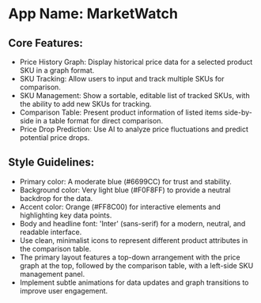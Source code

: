 # **App Name**: MarketWatch

## Core Features:

- Price History Graph: Display historical price data for a selected product SKU in a graph format.
- SKU Tracking: Allow users to input and track multiple SKUs for comparison.
- SKU Management: Show a sortable, editable list of tracked SKUs, with the ability to add new SKUs for tracking.
- Comparison Table: Present product information of listed items side-by-side in a table format for direct comparison.
- Price Drop Prediction: Use AI to analyze price fluctuations and predict potential price drops.

## Style Guidelines:

- Primary color: A moderate blue (#6699CC) for trust and stability.
- Background color: Very light blue (#F0F8FF) to provide a neutral backdrop for the data.
- Accent color: Orange (#FF8C00) for interactive elements and highlighting key data points.
- Body and headline font: 'Inter' (sans-serif) for a modern, neutral, and readable interface.
- Use clean, minimalist icons to represent different product attributes in the comparison table.
- The primary layout features a top-down arrangement with the price graph at the top, followed by the comparison table, with a left-side SKU management panel.
- Implement subtle animations for data updates and graph transitions to improve user engagement.